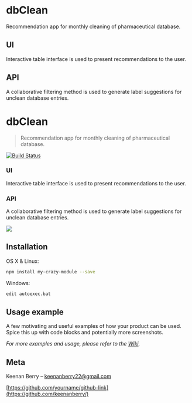 # dbClean
Recommendation app for monthly cleaning of pharmaceutical database.

## UI
Interactive table interface is used to present recommendations to the user.

## API
A collaborative filtering method is used to generate label suggestions for unclean database entries.

# dbClean
> Recommendation app for monthly cleaning of pharmaceutical database.

[![Build Status][travis-image]][travis-url]

### UI
Interactive table interface is used to present recommendations to the user.

### API
A collaborative filtering method is used to generate label suggestions for unclean database entries.

![](header.png)

## Installation

OS X & Linux:

```sh
npm install my-crazy-module --save
```

Windows:

```sh
edit autoexec.bat
```

## Usage example

A few motivating and useful examples of how your product can be used. Spice this up with code blocks and potentially more screenshots.

_For more examples and usage, please refer to the [Wiki][wiki]._


## Meta

Keenan Berry – keenanberry22@gmail.com

[https://github.com/yourname/github-link](https://github.com/keenanberry/)

<!-- Markdown link & img dfn's -->
[npm-image]: https://img.shields.io/npm/v/datadog-metrics.svg?style=flat-square
[npm-url]: https://npmjs.org/package/datadog-metrics
[travis-image]: https://img.shields.io/travis/dbader/node-datadog-metrics/master.svg?style=flat-square
[travis-url]: https://travis-ci.com/keenanberry/dbClean
[wiki]: https://github.com/yourname/yourproject/wiki
